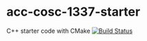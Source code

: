 # acc-cosc-1337-starter
C++ starter code with CMake
[![Build Status](https://travis-ci.org/acc-cosc-1337-fall-2019/acc-cosc-1337-fall-2019-dantoine2019.svg?branch=master)](https://travis-ci.org/acc-cosc-1337-fall-2019/acc-cosc-1337-fall-2019-dantoine2019)
